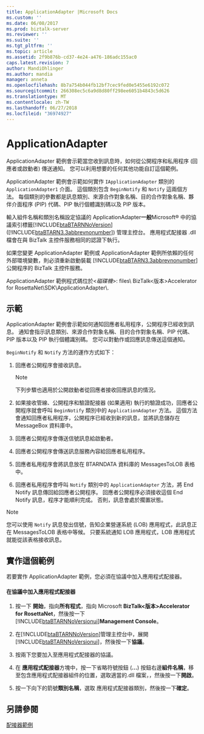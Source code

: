 ```yaml
---
title: ApplicationAdapter |Microsoft Docs
ms.custom: ''
ms.date: 06/08/2017
ms.prod: biztalk-server
ms.reviewer: ''
ms.suite: ''
ms.tgt_pltfrm: ''
ms.topic: article
ms.assetid: 2f9b876b-cd37-4e24-a476-186adc155ac0
caps.latest.revision: 7
author: MandiOhlinger
ms.author: mandia
manager: anneta
ms.openlocfilehash: 8b7a754b044fb12bf7cec9fed0e5455e6192c072
ms.sourcegitcommit: 266308ec5c6a9d8d80ff298ee6051b4843c5d626
ms.translationtype: MT
ms.contentlocale: zh-TW
ms.lasthandoff: 06/27/2018
ms.locfileid: "36974927"
---
```

# <a name="applicationadapter"></a>ApplicationAdapter
ApplicationAdapter 範例會示範當您收到訊息時，如何從公開程序和私用程序 (回應者或啟動者) 傳送通知。 您可以利用想要的任何其他功能自訂這個範例。  
  
 ApplicationAdapter 範例會示範如何實作 `IApplicationAdapter` 類別的 `ApplicationAdapter1` 介面。 這個類別包含 `BeginNotify` 和 `Notify` 這兩個方法。 每個類別的參數都是訊息類別、來源合作對象名稱、目的合作對象名稱、夥伴介面程序 (PIP) 代碼、PIP 執行個體識別碼以及 PIP 版本。  
  
 輸入組件名稱和類別名稱設定協議的 ApplicationAdapter**一般**Microsoft® 中的協議索引標籤[!INCLUDE[btaBTARNNoVersion](../../includes/btabtarnnoversion-md.md)]([!INCLUDE[btaBTARN3.3abbrevnonumber](../../includes/btabtarn3-3abbrevnonumber-md.md)]) 管理主控台。 應用程式配接器 .dll 檔會在與 BizTalk 主控件服務相同的認證下執行。  
  
 如果您變更 ApplicationAdapter 範例或 ApplicationAdapter 範例所依賴的任何外部環境變數，則必須重新啟動裝載 [!INCLUDE[btaBTARN3.3abbrevnonumber](../../includes/btabtarn3-3abbrevnonumber-md.md)] 公開程序的 BizTalk 主控件服務。  
  
 ApplicationAdapter 範例程式碼位於\<*磁碟機*\>: files\ BizTalk\<版本\>Accelerator for RosettaNet\SDK\ApplicationAdapter\\.  
  
## <a name="demonstrates"></a>示範  
 ApplicationAdapter 範例會示範如何通知回應者私用程序，公開程序已經收到訊息。 通知會指示訊息類別、來源合作對象名稱、目的合作對象名稱、PIP 代碼、PIP 版本以及 PIP 執行個體識別碼。 您可以對動作或回應訊息傳送這個通知。  
  
 `BeginNotify` 和 `Notify` 方法的運作方式如下：  
  
1.  回應者公開程序會接收訊息。  
  
    > [!NOTE]
    >  下列步驟也適用於公開啟動者從回應者接收回應訊息的情況。  
  
2.  如果接收管線、公開程序和驗證配接器 (如果適用) 執行的驗證成功，回應者公開程序就會呼叫 `BeginNotify` 類別中的 `ApplicationAdapter` 方法。 這個方法會通知回應者私用程序，公開程序已經收到新的訊息，並將訊息儲存在 MessageBox 資料庫中。  
  
3.  回應者公開程序會傳送信號訊息給啟動者。  
  
4.  回應者公開程序會傳送訊息服務內容給回應者私用程序。  
  
5.  回應者私用程序會將訊息放在 BTARNDATA 資料庫的 MessagesToLOB 表格中。  
  
6.  回應者私用程序會呼叫 `Notify` 類別中的 `ApplicationAdapter` 方法，將 End Notify 訊息傳回給回應者公開程序。 回應者公開程序必須接收這個 End Notify 訊息，程序才能順利完成。 否則，訊息會處於擱置狀態。  
  
> [!NOTE]
>  您可以使用 `Notify` 訊息發出信號，告知企業營運系統 (LOB) 應用程式，此訊息正在 MessagesToLOB 表格中等候。 只要系統通知 LOB 應用程式，LOB 應用程式就能從該表格接收訊息。  
  
## <a name="to-implement-this-sample"></a>實作這個範例  
 若要實作 ApplicationAdapter 範例，您必須在協議中加入應用程式配接器。  
  
#### <a name="to-add-the-application-adapter-to-an-agreement"></a>在協議中加入應用程式配接器  
  
1. 按一下 **開始**，指向**所有程式**，指向 Microsoft **BizTalk\<版本\>Accelerator for RosettaNet**，然後按一下[!INCLUDE[btaBTARNNoVersionui](../../includes/btabtarnnoversionui-md.md)]**Management Console**。  
  
2. 在[!INCLUDE[btaBTARNNoVersion](../../includes/btabtarnnoversion-md.md)]管理主控台中，展開[!INCLUDE[btaBTARNNoVersionui](../../includes/btabtarnnoversionui-md.md)]，然後按一下**協議**。  
  
3. 按兩下您要加入至應用程式配接器的協議。  
  
4. 在 **應用程式配接器**方塊中，按一下省略符號按鈕 (**...**) 按鈕右邊**組件名稱**，移至包含應用程式配接器組件的位置，選取適當的.dll 檔案，，然後按一下**開啟**。  
  
5. 按一下向下的箭號**類別名稱**，選取 應用程式配接器類別，然後按一下**確定**。  
  
## <a name="see-also"></a>另請參閱  
 [配接器範例](../../adapters-and-accelerators/accelerator-rosettanet/adapter-samples.md)